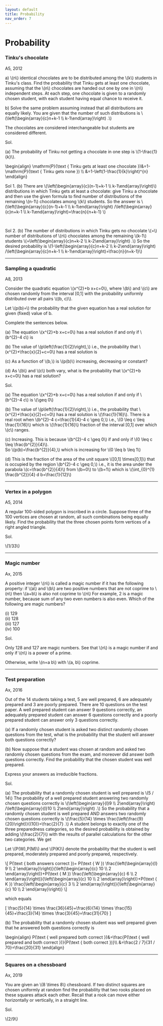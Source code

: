 ```yaml
---
layout: default
title: Probability
nav_order: 7
---
```




# Probability


### Tinku's chocolate

A5, 2012

<p>
a) \(n\) identical chocolates are to be distributed among the \(k\) students in Tinku's class. Find the probability that Tinku gets at least one chocolate, assuming that the \(n\) chocolates are handed out one by one in \(n\) independent steps. At each step, one chocolate is given to a randomly chosen student, with each student having equal chance to receive it.
</p>

<p>
b) Solve the same problem assuming instead that all distributions are equally likely. You are given that the number of such distributions is \(\left(\begin{array}{c}n+k-1 \\ k-1\end{array}\right) .\)
</p>

<p>
The chocolates are considered interchangeable but students are considered different.
</p>


Sol.

<p>
(a) The probability of Tinku not getting a chocolate in one step is \(1-\frac{1}{k}\).
</p>

<p>
\begin{align}
\mathrm{P}(\text { Tinku gets at least one chocolate })&=1-\mathrm{P}(\text { Tinku gets none }) \\
&=1-\left(1-\frac{1}{k}\right)^{n}
\end{align}
</p>


<p>
Sol 1. (b) There are \(\left(\begin{array}{c}(n-1)+k-1 \\ k-1\end{array}\right)\) distributions in which Tinku gets at least a chocolate: give Tinku a chocolate and then use the given formula to find number of distributions of the remaining \(n-1\) chocolates among \(k\) students. So the answer is \(\left(\begin{array}{c}(n-1)+k-1 \\ k-1\end{array}\right) /\left(\begin{array}{c}n+k-1 \\ k-1\end{array}\right)=\frac{n}{n+k-1} \)
</p>

<br>

<p>
Sol 2. (b) The number of distributions in which Tinku gets no chocolate \(=\) number of distributions of \(n\) chocolates among the remaining \(k-1\) students \(=\left(\begin{array}{c}n+k-2 \\ k-2\end{array}\right) .\) So the desired probability is \(1-\left(\begin{array}{c}n+k-2 \\ k-2\end{array}\right) /\left(\begin{array}{c}n+k-1 \\ k-1\end{array}\right)=\frac{n}{n+k-1}\)
</p>

---


### Sampling a quadratic

A8, 2013

<p>
Consider the quadratic equation \(x^{2}+b x+c=0\), where \(b\) and \(c\) are chosen randomly from the interval [0,1] with the
probability uniformly distributed over all pairs \((b, c)\).
</p>

<p>
Let \(p(b)=\) the probability that the given equation has a real solution for given (fixed) value of b.
</p>

<p>
Complete the sentences below.
</p>

<p>
(a) The equation \(x^{2}+b x+c=0\) has a real solution if and only if \(b^{2}-4 c\) is
</p>

<p>
(b) The value of \(p\left(\frac{1}{2}\right),\) i.e., the probability that \(x^{2}+\frac{x}{2}+c=0\) has a real solution is
</p>

<p>
(c) As a function of \(b,\) is \(p(b)\) increasing, decreasing or constant?
</p>

<p>
(d) As \(b\) and \(c\) both vary, what is the probability that \(x^{2}+b x+c=0\) has a real solution?
</p>

Sol.

<p>
(a) The equation \(x^{2}+b x+c=0\) has a real solution if and only if \(b^{2}-4 c\) is \(\geq 0\)
</p>

<p>
(b) The value of \(p\left(\frac{1}{2}\right),\) i.e., the probability that \(x^{2}+\frac{x}{2}+c=0\) has a real solution is \(\frac{1}{16}\).
There is a real root when \(b^{2}-4 c=\frac{1}{4}-4 c \geq 0,\) i.e., \(0 \leq c \leq \frac{1}{16}\) which is \(\frac{1}{16}\)
fraction of the interval [0,1] over which \(c\) ranges.
</p>


<p>
(c) Increasing. This is because \(b^{2}-4 c \geq 0\) if and only if \(0 \leq c \leq \frac{b^{2}}{4}\).<br>
So \(p(b)=\frac{b^{2}}{4},\) which is increasing for \(0 \leq b \leq 1\)
</p>


<p>
(d) This is the fraction of the area of the unit square \([0,1] \times[0,1]\) that is occupied by the region \(b^{2}-4 c \geq 0,\) i.e., it is the area under the parabola \(c=\frac{b^{2}}{4}\) from \(b=0\) to \(b=1\) which is \(\int_{0}^{1} \frac{b^{2}}{4} d b=\frac{1}{12}\)
</p>

---

### Vertex in a polygon

A5, 2014

<p>
A regular 100-sided polygon is inscribed in a circle. Suppose three of the 100 vertices are chosen at random, all such combinations being equally likely. Find the probability that the three chosen points form vertices of a right angled triangle.
</p>

Sol.

<p>
\(1/33\)
</p>

---


### Magic number

Ax, 2015


<p>
A positive integer \(n\) is called a magic number if it has the following property: if \(a\) and \(b\) are two positive numbers that are not coprime to \(n\) then \(a+b\) is also not coprime to \(n\) For example, 2 is a magic number, because sum of any two even numbers is also even. Which of the following are magic numbers?

(i) 129<br>
(ii) 128<br>
(iii) 127<br>
(iv) 100<br>

</p>

Sol.

<p>
Only 128 and 127 are magic numbers. See that \(n\) is a magic number if and only if \(n\) is a power of a prime.
</p>

<p>
Otherwise, write \(n=a b\) with \(a, b\) coprime.
</p>


---


### Test preparation

Ax, 2016

<p>
Out of the 14 students taking a test, 5 are well prepared, 6 are adequately prepared and 3 are poorly prepared. There are 10 questions on the test paper. A well prepared student can answer 9 questions correctly, an adequately prepared student can answer 6 questions correctly and a poorly prepared student can answer only 3 questions correctly.
</p>

<p>
(a) If a randomly chosen student is asked two distinct randomly chosen questions from the test, what is the probability that the student will answer both questions correctly?
</p>

<p>
(b) Now suppose that a student was chosen at random and asked two randomly chosen questions from the exam, and moreover did answer both questions correctly. Find the probability that the chosen student was well prepared.
</p>

<p>
Express your answers as irreducible fractions.
</p>

Sol.

<p>
(a) The probability that a randomly chosen student is well prepared is \(5 / 14\) The probability of a well prepared student answering two randomly chosen questions correctly is \(\left(\begin{array}{l}9 \\ 2\end{array}\right) /\left(\begin{array}{l}10 \\ 2\end{array}\right) .\) So the probability that a randomly chosen student is well prepared AND answers two randomly chosen questions correctly is \(\frac{5}{14} \times \frac{\left(\frac{9}{20}\right)}{(10)}=\frac{2}{7} .\) A student belongs to exactly one of the three preparedness categories, so the desired probability is obtained by adding \(\frac{2}{7}\) with the results of parallel calculations for the other two categories. We get
</p>

<p>
Let \(P(W),P(M)\) and \(P(K)\) denote the probability that the student is well prepared, moderately prepared and poorly prepared, respectively.
</p>

<p>
\[
P(\text { both answers correct })=
P(\text { W }) \frac{\left(\begin{array}{l}
9 \\
2
\end{array}\right)}{\left(\begin{array}{c}
10 \\
2
\end{array}\right)}+P(\text { M }) \frac{\left(\begin{array}{c}
6 \\
2
\end{array}\right)}{\left(\begin{array}{c}
10 \\
2
\end{array}\right)}+P(\text { K }) \frac{\left(\begin{array}{c}
3 \\
2
\end{array}\right)}{\left(\begin{array}{c}
10 \\
2
\end{array}\right)}
\]

which equals

\[
\frac{5}{14} \times \frac{36}{45}+\frac{6}{14} \times \frac{15}{45}+\frac{3}{14} \times \frac{3}{45}=\frac{31}{70}
\]

</p>

<p>
(b) The probability that a randomly chosen student was well prepared given that he answered both questions correctly is
</p>

<p>
\begin{align}
P(\text { well prepared both correct })&=\frac{P(\text { well prepared and both correct })}{P(\text { both correct })}\\
&=\frac{2 / 7}{31 / 70}=\frac{20}{31}
\end{align}
</p>


---

### Squares on a chessboard

Ax, 2019

<p>
You are given an \(8 \times 8\) chessboard. If two distinct squares are chosen uniformly at random find the probability that two rooks placed on these squares attack each other. Recall that a rook can move either horizontally or vertically, in a straight line.
</p>

Sol.

<p>
\(2/9\)
</p>







